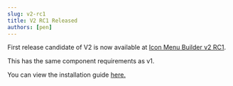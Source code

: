 ```yaml
---
slug: v2-rc1
title: V2 RC1 Released
authors: [pen]
---
```


First release candidate of V2 is now available at [Icon Menu Builder v2 RC1](https://github.com/P3N-101/icon-menu-builder/releases/tag/v2.0.0.3).

This has the same component requirements as v1.

You can view the installation guide [here.](./docs/installation)